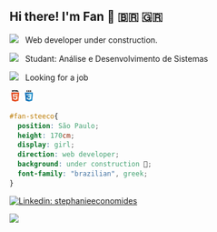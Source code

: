 ## Hi there! I'm Fan 👋 :brazil: :greece:

<img src="https://media.giphy.com/media/WFZvB7VIXBgiz3oDXE/giphy.gif" width="21"> &nbsp; Web developer under construction. 

<img src="https://media.giphy.com/media/lnIfDxGkt2t6L3KmgG/giphy.gif" width="21"> &nbsp; Studant: Análise e Desenvolvimento de Sistemas 

<img src="https://media.giphy.com/media/TGKn4dC1ZD6EMwE21o/giphy.gif" width="21"> &nbsp; Looking for a job  

<code><img height="20" src="https://raw.githubusercontent.com/github/explore/80688e429a7d4ef2fca1e82350fe8e3517d3494d/topics/html/html.png"></code>
<code><img height="20" src="https://raw.githubusercontent.com/github/explore/80688e429a7d4ef2fca1e82350fe8e3517d3494d/topics/css/css.png"></code>

```css
#fan-steeco{ 
  position: São Paulo; 
  height: 170cm; 
  display: girl; 
  direction: web developer;
  background: under construction 🔨; 
  font-family: "brazilian", greek; 
}
```

[![Linkedin: stephanieeconomides](https://img.shields.io/badge/-stephanieeconomides-blue?style=flat-square&logo=Linkedin&logoColor=white&link=https://www.linkedin.com/in/stephanieeconomides/)](https://www.linkedin.com/in/stephanieeconomides/)

<img src="https://media.giphy.com/media/L8K62iTDkzGX6/giphy.gif" width="150">
